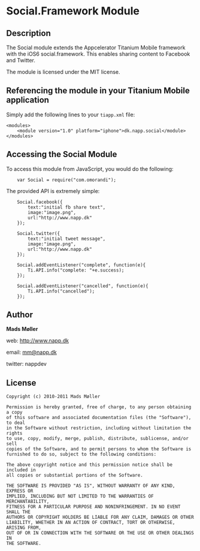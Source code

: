 # Social.Framework Module

## Description

The Social module extends the Appcelerator Titanium Mobile framework with the iOS6 social.framework. This enables sharing content to Facebook and Twitter.

The module is licensed under the MIT license.


## Referencing the module in your Titanium Mobile application ##

Simply add the following lines to your `tiapp.xml` file:
    
    <modules>
        <module version="1.0" platform="iphone">dk.napp.social</module> 
    </modules>


## Accessing the Social Module

To access this module from JavaScript, you would do the following:

		var Social = require("com.omorandi");

The provided API is extremely simple:

        Social.facebook({
			text:"initial fb share text",
			image:"image.png",
			url:"http://www.napp.dk"
		});
		
		Social.twitter({
			text:"initial tweet message",
			image:"image.png",
			url:"http://www.napp.dk"
		});
		
		Social.addEventListener("complete", function(e){
			Ti.API.info("complete: "+e.success);	
		});
		
		Social.addEventListener("cancelled", function(e){
			Ti.API.info("cancelled");	
		});

## Author

**Mads Møller**

web: http://www.napp.dk

email: mm@napp.dk

twitter: nappdev

## License

    Copyright (c) 2010-2011 Mads Møller

    Permission is hereby granted, free of charge, to any person obtaining a copy
    of this software and associated documentation files (the "Software"), to deal
    in the Software without restriction, including without limitation the rights
    to use, copy, modify, merge, publish, distribute, sublicense, and/or sell
    copies of the Software, and to permit persons to whom the Software is
    furnished to do so, subject to the following conditions:

    The above copyright notice and this permission notice shall be included in
    all copies or substantial portions of the Software.

    THE SOFTWARE IS PROVIDED "AS IS", WITHOUT WARRANTY OF ANY KIND, EXPRESS OR
    IMPLIED, INCLUDING BUT NOT LIMITED TO THE WARRANTIES OF MERCHANTABILITY,
    FITNESS FOR A PARTICULAR PURPOSE AND NONINFRINGEMENT. IN NO EVENT SHALL THE
    AUTHORS OR COPYRIGHT HOLDERS BE LIABLE FOR ANY CLAIM, DAMAGES OR OTHER
    LIABILITY, WHETHER IN AN ACTION OF CONTRACT, TORT OR OTHERWISE, ARISING FROM,
    OUT OF OR IN CONNECTION WITH THE SOFTWARE OR THE USE OR OTHER DEALINGS IN
    THE SOFTWARE.